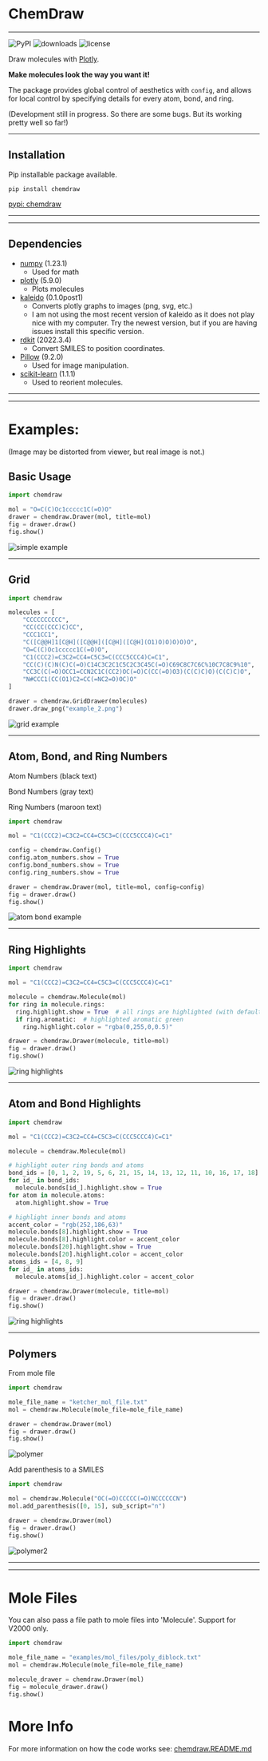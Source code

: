 # ChemDraw

---

![PyPI](https://img.shields.io/pypi/v/chemdraw)
![downloads](https://static.pepy.tech/badge/chemdraw)
![license](https://img.shields.io/github/license/dylanwal/chemdraw)

Draw molecules with [Plotly](https://github.com/plotly/plotly.py).

**Make molecules look the way you want it!**

The package provides global control of aesthetics with `config`, and allows for local control by specifying details 
for every atom, bond, and ring.


(Development still in progress. So there are some bugs. But its working pretty well so far!)

---

## Installation

Pip installable package available.

`pip install chemdraw`

[pypi: chemdraw](https://pypi.org/project/chemdraw/)

---
---

## Dependencies

* [numpy](https://github.com/numpy/numpy) (1.23.1)
  * Used for math
* [plotly](https://github.com/plotly/plotly.py) (5.9.0)
  * Plots molecules
* [kaleido](https://github.com/plotly/Kaleido)  (0.1.0post1)
  * Converts plotly graphs to images (png, svg, etc.)
  * I am not using the most recent version of kaleido as it does not play nice with my computer. Try the newest 
    version, but if you are having issues install this specific version. 
* [rdkit](https://github.com/rdkit/rdkit) (2022.3.4)
  * Convert SMILES to position coordinates.
* [Pillow](https://github.com/python-pillow/Pillow) (9.2.0)
  * Used for image manipulation.
* [scikit-learn](https://github.com/scikit-learn/scikit-learn) (1.1.1)
  * Used to reorient molecules.

---
---

# Examples:
(Image may be distorted from viewer, but real image is not.)


## Basic Usage
```python
import chemdraw

mol = "O=C(C)Oc1ccccc1C(=O)O"
drawer = chemdraw.Drawer(mol, title=mol)
fig = drawer.draw()
fig.show()
```

![simple example](./examples/imgs/simple.svg)

---
## Grid


```python
import chemdraw

molecules = [
    "CCCCCCCCCC",
    "CC(CC(CCC)C)CC",
    "CCC1CC1",
    "C([C@@H]1[C@H]([C@@H]([C@H]([C@H](O1)O)O)O)O)O",
    "O=C(C)Oc1ccccc1C(=O)O",
    "C1(CCC2)=C3C2=CC4=C5C3=C(CCC5CCC4)C=C1",
    "CC(C)(C)N(C)C(=O)C14C3C2C1C5C2C3C45C(=O)C69C8C7C6C%10C7C8C9%10",
    "CC3C(C(=O)OCC1=CCN2C1C(CC2)OC(=O)C(CC(=O)O3)(C(C)C)O)(C(C)C)O",
    "N#CCC1(CC(O1)C2=CC(=NC2=O)OC)O"
]

drawer = chemdraw.GridDrawer(molecules)
drawer.draw_png("example_2.png")
```

![grid example](./examples/imgs/grid.png)

---

## Atom, Bond, and Ring Numbers

Atom Numbers (black text) 

Bond Numbers (gray text)

Ring Numbers (maroon text)

```python
import chemdraw

mol = "C1(CCC2)=C3C2=CC4=C5C3=C(CCC5CCC4)C=C1"

config = chemdraw.Config()
config.atom_numbers.show = True
config.bond_numbers.show = True
config.ring_numbers.show = True

drawer = chemdraw.Drawer(mol, title=mol, config=config)
fig = drawer.draw()
fig.show()

```


![atom bond example](./examples/imgs/atom_bond_numbers.svg)


---

## Ring Highlights

```python
import chemdraw

mol = "C1(CCC2)=C3C2=CC4=C5C3=C(CCC5CCC4)C=C1"

molecule = chemdraw.Molecule(mol)
for ring in molecule.rings:
  ring.highlight.show = True  # all rings are highlighted (with default highlight_color)
  if ring.aromatic:  # highlighted aromatic green
    ring.highlight.color = "rgba(0,255,0,0.5)"

drawer = chemdraw.Drawer(molecule, title=mol)
fig = drawer.draw()
fig.show()

```

![ring highlights](./examples/imgs/ring_highlights.svg)


---
## Atom and Bond Highlights

```python
import chemdraw

mol = "C1(CCC2)=C3C2=CC4=C5C3=C(CCC5CCC4)C=C1"

molecule = chemdraw.Molecule(mol)

# highlight outer ring bonds and atoms
bond_ids = [0, 1, 2, 19, 5, 6, 21, 15, 14, 13, 12, 11, 10, 16, 17, 18]
for id_ in bond_ids:
  molecule.bonds[id_].highlight.show = True
for atom in molecule.atoms:
  atom.highlight.show = True

# highlight inner bonds and atoms
accent_color = "rgb(252,186,63)"
molecule.bonds[8].highlight.show = True
molecule.bonds[8].highlight.color = accent_color
molecule.bonds[20].highlight.show = True
molecule.bonds[20].highlight.color = accent_color
atoms_ids = [4, 8, 9]
for id_ in atoms_ids:
  molecule.atoms[id_].highlight.color = accent_color

drawer = chemdraw.Drawer(molecule, title=mol)
fig = drawer.draw()
fig.show()
```

![ring highlights](./examples/imgs/highlights.svg)

---
## Polymers

From mole file
```python
import chemdraw

mole_file_name = "ketcher_mol_file.txt"
mol = chemdraw.Molecule(mole_file=mole_file_name)

drawer = chemdraw.Drawer(mol)
fig = drawer.draw()
fig.show()
```

![polymer](./examples/imgs/polymer.svg)


Add parenthesis to a SMILES

```python
import chemdraw

mol = chemdraw.Molecule("OC(=O)CCCCC(=O)NCCCCCCN")
mol.add_parenthesis([0, 15], sub_script="n")

drawer = chemdraw.Drawer(mol)
fig = drawer.draw()
fig.show()
```

![polymer2](./examples/imgs/polymer2.svg)

---
---

# Mole Files

You can also pass a file path to mole files into 'Molecule'. 
Support for V2000 only.

```python
import chemdraw

mole_file_name = "examples/mol_files/poly_diblock.txt"
mol = chemdraw.Molecule(mole_file=mole_file_name)

molecule_drawer = chemdraw.Drawer(mol)
fig = molecule_drawer.draw()
fig.show()
```


# More Info

For more information on how the code works see: 
[chemdraw.README.md](https://github.com/dylanwal/chemdraw/tree/master/chemdraw) 
